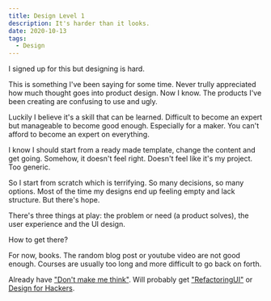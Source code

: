 ```yaml
---
title: Design Level 1
description: It's harder than it looks.
date: 2020-10-13
tags:
  - Design
---
```

I signed up for this but designing is hard. 

This is something I've been saying for some time. Never trully appreciated how much thought goes into product design. Now I know. The products I've been creating are confusing to use and ugly.

Luckily I believe it's a skill that can be learned. Difficult to become an expert but manageable to become good enough. Especially for a maker. You can't afford to become an expert on everything.

I know I should start from a ready made template, change the content and get going. Somehow, it doesn't feel right. Doesn't feel like it's my project. Too generic. 

So I start from scratch which is terrifying. So many decisions, so many options. Most of the time my designs end up feeling empty and lack structure. But there's hope.

There's three things at play: the problem or need (a product solves), the user experience and the UI design. 

How to get there?

For now, books. The random blog post or youtube video are not good enough. Courses are usually too long and more difficult to go back on forth. 

Already have ["Don't make me think"](https://www.goodreads.com/book/show/18197267-don-t-make-me-think-revisited). Will probably get ["RefactoringUI"](https://refactoringui.com/book/#the-book) or [Design for Hackers](https://www.goodreads.com/book/show/11457105-design-for-hackers?ac=1&from_search=true&qid=eqM2sxQp4I&rank=1).
